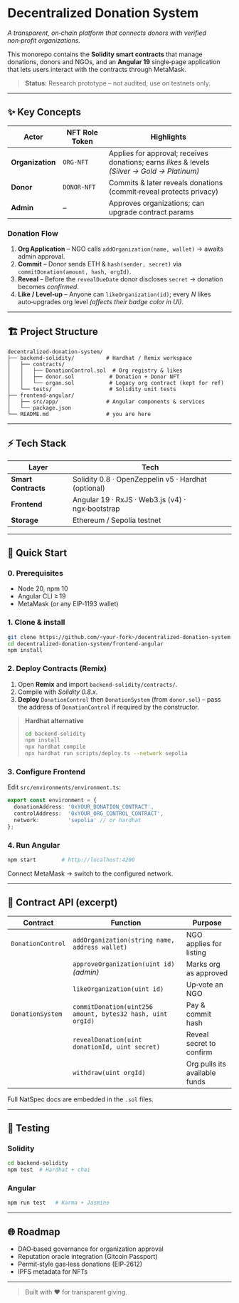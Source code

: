 # Decentralized Donation System

*A transparent, on‑chain platform that connects donors with verified non‑profit organizations.*

This monorepo contains the **Solidity smart contracts** that manage donations, donors and NGOs, and an **Angular 19** single‑page application that lets users interact with the contracts through MetaMask.

> **Status:** Research prototype – not audited, use on testnets only.

---

## ✨ Key Concepts

| Actor | NFT Role Token | Highlights |
|-------|---------------|------------|
| **Organization** | `ORG‑NFT` | Applies for approval; receives donations; earns *likes* & levels *(Silver → Gold → Platinum)* |
| **Donor** | `DONOR‑NFT` | Commits & later reveals donations (commit‑reveal protects privacy) |
| **Admin** | – | Approves organizations; can upgrade contract params |

### Donation Flow
1. **Org Application** – NGO calls `addOrganization(name, wallet)` → awaits admin approval.
2. **Commit** – Donor sends ETH & `hash(sender, secret)` via `commitDonation(amount, hash, orgId)`.
3. **Reveal** – Before the `revealDueDate` donor discloses `secret` → donation becomes *confirmed*.
4. **Like / Level‑up** – Anyone can `likeOrganization(id)`; every *N* likes auto‑upgrades org level *(affects their badge color in UI)*.

---

## 🏗 Project Structure

```text
decentralized-donation-system/
├── backend-solidity/          # Hardhat / Remix workspace
│   ├── contracts/
│   │   ├── DonationControl.sol  # Org registry & likes
│   │   ├── donor.sol           # Donation + Donor NFT
│   │   └── organ.sol           # Legacy org contract (kept for ref)
│   └── tests/                  # Solidity unit tests
├── frontend-angular/
│   ├── src/app/               # Angular components & services
│   └── package.json
└── README.md                  # you are here
```

---

## ⚡ Tech Stack

| Layer | Tech |
|-------|------|
| **Smart Contracts** | Solidity 0.8 · OpenZeppelin v5 · Hardhat (optional) |
| **Frontend** | Angular 19 · RxJS · Web3.js (v4) · ngx‑bootstrap |
| **Storage** | Ethereum / Sepolia testnet |

---

## 🚀 Quick Start

### 0. Prerequisites
* Node 20, npm 10
* Angular CLI ≥ 19
* MetaMask (or any EIP‑1193 wallet)

### 1. Clone & install
```bash
git clone https://github.com/<your‑fork>/decentralized-donation-system.git
cd decentralized-donation-system/frontend-angular
npm install
```

### 2. Deploy Contracts (Remix)
1. Open **Remix** and import `backend-solidity/contracts/`.
2. Compile with *Solidity 0.8.x*.
3. **Deploy** `DonationControl` then `DonationSystem` (from `donor.sol`) – pass the address of `DonationControl` if required by the constructor.

> **Hardhat alternative**
> ```bash
> cd backend-solidity
> npm install
> npx hardhat compile
> npx hardhat run scripts/deploy.ts --network sepolia
> ```

### 3. Configure Frontend
Edit `src/environments/environment.ts`:
```ts
export const environment = {
  donationAddress: '0xYOUR_DONATION_CONTRACT',
  controlAddress:  '0xYOUR_ORG_CONTROL_CONTRACT',
  network:         'sepolia' // or hardhat
};
```

### 4. Run Angular
```bash
npm start        # http://localhost:4200
```
Connect MetaMask → switch to the configured network.

---

## 🔑 Contract API (excerpt)

| Contract | Function | Purpose |
|----------|----------|---------|
| `DonationControl` | `addOrganization(string name, address wallet)` | NGO applies for listing |
| | `approveOrganization(uint id)` *(admin)* | Marks org as approved |
| | `likeOrganization(uint id)` | Up‑vote an NGO |
| `DonationSystem` | `commitDonation(uint256 amount, bytes32 hash, uint orgId)` | Pay & commit hash |
| | `revealDonation(uint donationId, uint secret)` | Reveal secret to confirm |
| | `withdraw(uint orgId)` | Org pulls its available funds |

Full NatSpec docs are embedded in the `.sol` files.

---

## 🧪 Testing

### Solidity
```bash
cd backend-solidity
npm test  # Hardhat + chai
```

### Angular
```bash
npm run test   # Karma + Jasmine
```

---

## 🌐 Roadmap
- DAO‑based governance for organization approval
- Reputation oracle integration (Gitcoin Passport)
- Permit‑style gas‑less donations (EIP‑2612)
- IPFS metadata for NFTs

---

> Built with ❤️ for transparent giving.

